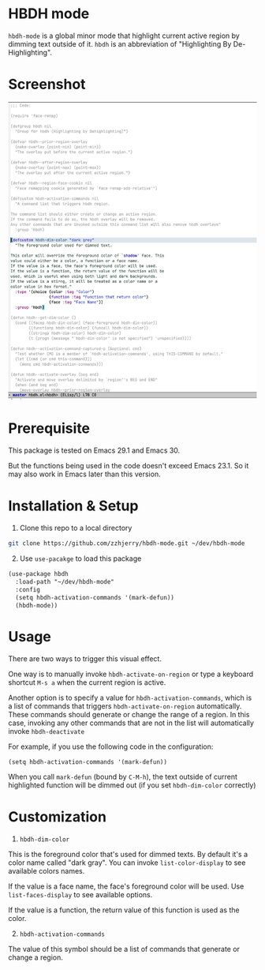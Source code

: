 # HBDH mode

`hbdh-mode` is a global minor mode that highlight current active region by dimming text outside of it. `hbdh` is an abbreviation of "Highlighting By De-Highlighting".

# Screenshot

![hbdh](./screenshot.png "hbdh")

# Prerequisite

This package is tested on Emacs 29.1 and Emacs 30.

But the functions being used in the code doesn't exceed Emacs 23.1. So it may also work in Emacs later than this version.

# Installation & Setup

1. Clone this repo to a local directory

```bash
git clone https://github.com/zzhjerry/hbdh-mode.git ~/dev/hbdh-mode
```

2. Use `use-pacakge` to load this package

```emacs-lisp
(use-package hbdh
  :load-path "~/dev/hbdh-mode"
  :config
  (setq hbdh-activation-commands '(mark-defun))
  (hbdh-mode))
```

# Usage

There are two ways to trigger this visual effect.

One way is to manually invoke `hbdh-activate-on-region` or type a keyboard shortcut `M-s a` when the current region is active.

Another option is to specify a value for `hbdh-activation-commands`, which is a list of commands that triggers `hbdh-activate-on-region` automatically. These commands should generate or change the range of a region. In this case, invoking any other commands that are not in the list will automatically invoke `hbdh-deactivate`

For example, if you use the following code in the configuration:

```emacs-lisp
(setq hbdh-activation-commands '(mark-defun))
```

When you call `mark-defun` (bound by `C-M-h`), the text outside of current highlighted function will be dimmed out (if you set `hbdh-dim-color` correctly)

# Customization

1. `hbdh-dim-color`

This is the foreground color that's used for dimmed texts. By default it's a color name called "dark gray".  You can invoke `list-color-display` to see available colors names.

If the value is a face name, the face's foreground color will be used. Use `list-faces-display` to see available options.

If the value is a function, the return value of this function is used as the color.

2. `hbdh-activation-commands`

The value of this symbol should be a list of commands that generate or change a region.
